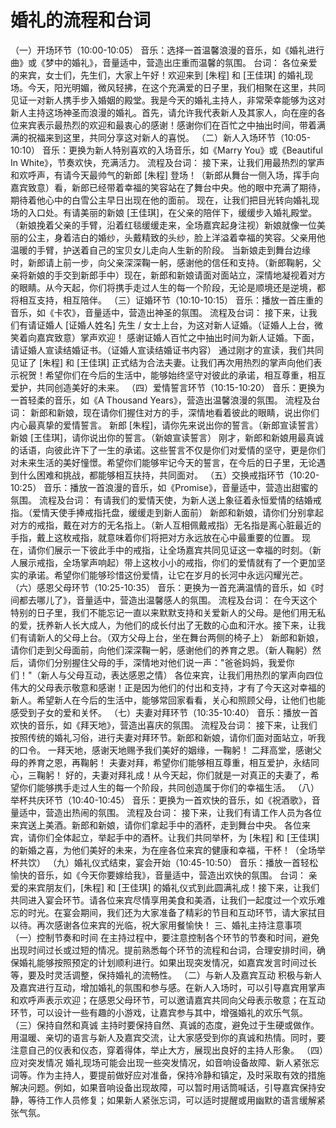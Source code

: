 # 婚礼的流程和台词

（一）开场环节（10:00-10:05）
音乐：选择一首温馨浪漫的音乐，如《婚礼进行曲》或《梦中的婚礼》，音量适中，营造出庄重而温馨的氛围。
台词：
各位亲爱的来宾，女士们，先生们，大家上午好！欢迎来到 [朱程] 和 [王佳琪] 的婚礼现场。今天，阳光明媚，微风轻拂，在这个充满爱的日子里，我们相聚在这里，共同见证一对新人携手步入婚姻的殿堂。我是今天的婚礼主持人，非常荣幸能够为这对新人主持这场神圣而浪漫的婚礼。首先，请允许我代表新人及其家人，向在座的各位来宾表示最热烈的欢迎和最衷心的感谢！感谢你们在百忙之中抽出时间，带着满满的祝福来到这里，共同分享这对新人的喜悦。
（二）新人入场环节（10:05-10:10）
音乐：更换为新人特别喜欢的入场音乐，如《Marry You》或《Beautiful In White》，节奏欢快，充满活力。
流程及台词：
接下来，让我们用最热烈的掌声和欢呼声，有请今天最帅气的新郎 [朱程] 登场！（新郎从舞台一侧入场，挥手向嘉宾致意）看，新郎已经带着幸福的笑容站在了舞台中央。他的眼中充满了期待，期待着他心中的白雪公主早日出现在他的面前。
现在，让我们把目光转向婚礼现场的入口处。有请美丽的新娘 [王佳琪]，在父亲的陪伴下，缓缓步入婚礼殿堂。（新娘挽着父亲的手臂，沿着红毯缓缓走来，全场嘉宾起身注视）新娘就像一位美丽的公主，身着洁白的婚纱，头戴精致的头纱，脸上洋溢着幸福的笑容。父亲用他温暖的手臂，护送着自己的宝贝女儿走向人生新的阶段。
当新娘走到舞台边缘时，新郎请上前一步，向父亲深深鞠一躬，感谢他的信任和支持。（新郎鞠躬，父亲将新娘的手交到新郎手中）现在，新郎和新娘请面对面站立，深情地凝视着对方的眼睛。从今天起，你们将携手走过人生的每一个阶段，无论是顺境还是逆境，都将相互支持，相互陪伴。
（三）证婚环节（10:10-10:15）
音乐：播放一首庄重的音乐，如《卡农》，音量适中，营造出神圣的氛围。
流程及台词：
接下来，让我们有请证婚人 [证婚人姓名] 先生 / 女士上台，为这对新人证婚。（证婚人上台，微笑着向嘉宾致意）掌声欢迎！
感谢证婚人百忙之中抽出时间为新人证婚。下面，请证婚人宣读结婚证书。（证婚人宣读结婚证书内容）
通过刚才的宣读，我们共同见证了 [朱程] 和 [王佳琪] 正式结为合法夫妻。让我们再次用热烈的掌声向他们表示祝贺！希望你们在今后的生活中，能够始终坚守对彼此的承诺，相互尊重，相互爱护，共同创造美好的未来。
（四）爱情誓言环节（10:15-10:20）
音乐：更换为一首轻柔的音乐，如《A Thousand Years》，营造出温馨浪漫的氛围。
流程及台词：
新郎和新娘，现在请你们握住对方的手，深情地看着彼此的眼睛，说出你们内心最真挚的爱情誓言。
新郎 [朱程]，请你先来说出你的誓言。（新郎宣读誓言）
新娘 [王佳琪]，请你说出你的誓言。（新娘宣读誓言）
刚才，新郎和新娘用最真诚的话语，向彼此许下了一生的承诺。这些誓言不仅是你们对爱情的坚守，更是你们对未来生活的美好憧憬。希望你们能够牢记今天的誓言，在今后的日子里，无论遇到什么困难和挑战，都能够相互扶持，共同面对。
（五）交换戒指环节（10:20-10:25）
音乐：播放一首浪漫的音乐，如《Promise》，音量适中，营造出甜蜜的氛围。
流程及台词：
有请我们的爱情天使，为新人送上象征着永恒爱情的结婚戒指。（爱情天使手捧戒指托盘，缓缓走到新人面前）
新郎和新娘，请你们分别拿起对方的戒指，戴在对方的无名指上。（新人互相佩戴戒指）无名指是离心脏最近的手指，戴上这枚戒指，就意味着你们将把对方永远放在心中最重要的位置。
现在，请你们展示一下彼此手中的戒指，让全场嘉宾共同见证这一幸福的时刻。（新人展示戒指，全场掌声响起）带上这枚小小的戒指，你们的爱情就有了一个更加坚实的承诺。希望你们能够珍惜这份爱情，让它在岁月的长河中永远闪耀光芒。
（六）感恩父母环节（10:25-10:35）
音乐：更换为一首充满温情的音乐，如《时间都去哪儿了》，音量适中，营造出温馨感人的氛围。
流程及台词：
在今天这个特别的日子里，我们不能忘记一直以来默默支持和关爱新人的父母。是他们用无私的爱，抚养新人长大成人，为他们的成长付出了无数的心血和汗水。接下来，让我们有请新人的父母上台。（双方父母上台，坐在舞台两侧的椅子上）
新郎和新娘，请你们走到父母面前，向他们深深鞠一躬，感谢他们的养育之恩。（新人鞠躬）然后，请你们分别握住父母的手，深情地对他们说一声："爸爸妈妈，我爱你们！"（新人与父母互动，表达感恩之情）
各位来宾，让我们用热烈的掌声向四位伟大的父母表示敬意和感谢！正是因为他们的付出和支持，才有了今天这对幸福的新人。希望新人在今后的生活中，能够常回家看看，关心和照顾父母，让他们也能感受到子女的爱和关怀。
（七）夫妻对拜环节（10:35-10:40）
音乐：播放一首欢快的音乐，如《拜天地》，营造出喜庆的氛围。
流程及台词：
接下来，让我们按照传统的婚礼习俗，进行夫妻对拜环节。新郎和新娘，请你们面对面站立，听我的口令。
一拜天地，感谢天地赐予我们美好的姻缘，一鞠躬！
二拜高堂，感谢父母的养育之恩，再鞠躬！
夫妻对拜，希望你们能够相互尊重，相互爱护，永结同心，三鞠躬！
好的，夫妻对拜礼成！从今天起，你们就是一对真正的夫妻了，希望你们能够携手走过人生的每一个阶段，共同创造属于你们的幸福生活。
（八）举杯共庆环节（10:40-10:45）
音乐：更换为一首欢快的音乐，如《祝酒歌》，音量适中，营造出热闹的氛围。
流程及台词：
接下来，让我们有请工作人员为各位来宾送上美酒。新郎和新娘，请你们拿起手中的酒杯，走到舞台中央。
各位来宾，请你们全体起立，举起手中的酒杯。让我们共同举杯，为 [朱程] 和 [王佳琪] 的新婚之喜，为他们美好的未来，为在座各位来宾的健康和幸福，干杯！（全场举杯共饮）
（九）婚礼仪式结束，宴会开始（10:45-10:50）
音乐：播放一首轻松愉快的音乐，如《今天你要嫁给我》，音量适中，营造出欢快的氛围。
台词：
亲爱的来宾朋友们，[朱程] 和 [王佳琪] 的婚礼仪式到此圆满礼成！接下来，让我们共同进入宴会环节。请各位来宾尽情享用美食和美酒，让我们一起度过一个欢乐难忘的时光。在宴会期间，我们还为大家准备了精彩的节目和互动环节，请大家拭目以待。再次感谢各位来宾的光临，祝大家用餐愉快！
三、婚礼主持注意事项
（一）控制节奏和时间
在主持过程中，要注意控制各个环节的节奏和时间，避免出现时间过长或过短的情况。提前熟悉每个环节的流程和台词，合理安排时间，确保婚礼能够按照预定的计划顺利进行。如果出现突发情况，如嘉宾发言时间过长等，要及时灵活调整，保持婚礼的流畅性。
（二）与新人及嘉宾互动
积极与新人及嘉宾进行互动，增加婚礼的氛围和参与感。在新人入场时，可以引导嘉宾用掌声和欢呼声表示欢迎；在感恩父母环节，可以邀请嘉宾共同向父母表示敬意；在互动环节，可以设计一些有趣的小游戏，让嘉宾参与其中，增强婚礼的欢乐气氛。
（三）保持自然和真诚
主持时要保持自然、真诚的态度，避免过于生硬或做作。用温暖、亲切的语言与新人及嘉宾交流，让大家感受到你的真诚和热情。同时，要注意自己的仪表和仪态，穿着得体，举止大方，展现出良好的主持人形象。
（四）应对突发情况
婚礼现场可能会出现一些突发情况，如音响设备故障、新人紧张忘词等。作为主持人，要提前做好应对准备，保持冷静和镇定，及时采取有效的措施解决问题。例如，如果音响设备出现故障，可以暂时用话筒喊话，引导嘉宾保持安静，等待工作人员修复；如果新人紧张忘词，可以适时提醒或用幽默的语言缓解紧张气氛。
